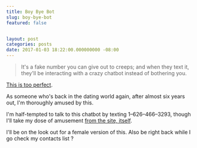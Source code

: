 ```yaml
---
title: Boy Bye Bot
slug: boy-bye-bot
featured: false


layout: post
categories: posts
date: 2017-01-03 18:22:00.000000000 -08:00
---
```


> It's a fake number you can give out to creeps; and when they text it, they'll be interacting with a crazy chatbot instead of bothering you.

[This is too perfect](https://boybyebot.com).

As someone who's back in the dating world again, after almost six years out, I'm thoroughly amused by this.

I'm half-tempted to talk to this chatbot by texting 1–626–466–3293, though I'll take my dose of amusement [from the site, itself](https://boybyebot.com).

I'll be on the look out for a female version of this. Also be right back while I go check my contacts list ?

